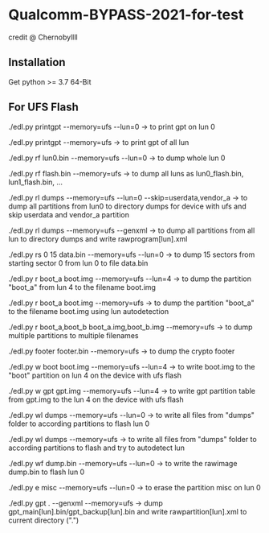 # Qualcomm-BYPASS-2021-for-test

credit @ Chernobyllll

## Installation

Get python >= 3.7 64-Bit


## For UFS Flash

./edl.py printgpt --memory=ufs --lun=0 -> to print gpt on lun 0

./edl.py printgpt --memory=ufs -> to print gpt of all lun

./edl.py rf lun0.bin --memory=ufs --lun=0 -> to dump whole lun 0

./edl.py rf flash.bin --memory=ufs -> to dump all luns as lun0_flash.bin, lun1_flash.bin, ...

./edl.py rl dumps --memory=ufs --lun=0 --skip=userdata,vendor_a -> to dump all partitions from lun0 to directory dumps for device with ufs and skip userdata and vendor_a partition

./edl.py rl dumps --memory=ufs --genxml -> to dump all partitions from all lun to directory dumps and write rawprogram[lun].xml

./edl.py rs 0 15 data.bin --memory=ufs --lun=0 -> to dump 15 sectors from starting sector 0 from lun 0 to file data.bin

./edl.py r boot_a boot.img --memory=ufs --lun=4 -> to dump the partition "boot_a" from lun 4 to the filename boot.img

./edl.py r boot_a boot.img --memory=ufs -> to dump the partition "boot_a" to the filename boot.img using lun autodetection

./edl.py r boot_a,boot_b boot_a.img,boot_b.img --memory=ufs -> to dump multiple partitions to multiple filenames

./edl.py footer footer.bin --memory=ufs -> to dump the crypto footer

./edl.py w boot boot.img --memory=ufs --lun=4 -> to write boot.img to the "boot" partition on lun 4 on the device with ufs flash

./edl.py w gpt gpt.img --memory=ufs --lun=4 -> to write gpt partition table from gpt.img to the lun 4 on the device with ufs flash

./edl.py wl dumps --memory=ufs --lun=0 -> to write all files from "dumps" folder to according partitions to flash lun 0

./edl.py wl dumps --memory=ufs -> to write all files from "dumps" folder to according partitions to flash and try to autodetect lun

./edl.py wf dump.bin --memory=ufs --lun=0 -> to write the rawimage dump.bin to flash lun 0

./edl.py e misc --memory=ufs --lun=0 -> to erase the partition misc on lun 0

./edl.py gpt . --genxml --memory=ufs -> dump gpt_main[lun].bin/gpt_backup[lun].bin and write rawpartition[lun].xml to current directory (".")
